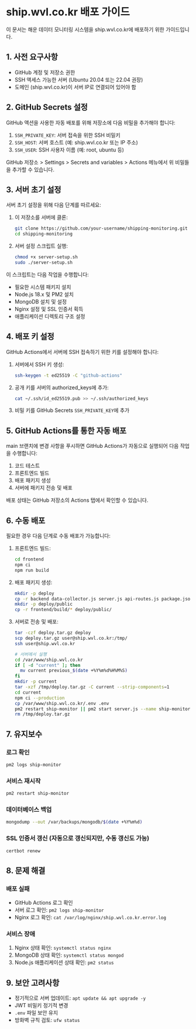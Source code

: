 # ship.wvl.co.kr 배포 가이드

이 문서는 해운 데이터 모니터링 시스템을 ship.wvl.co.kr에 배포하기 위한 가이드입니다.

## 1. 사전 요구사항

- GitHub 계정 및 저장소 권한
- SSH 액세스 가능한 서버 (Ubuntu 20.04 또는 22.04 권장)
- 도메인 (ship.wvl.co.kr)이 서버 IP로 연결되어 있어야 함

## 2. GitHub Secrets 설정

GitHub 액션을 사용한 자동 배포를 위해 저장소에 다음 비밀을 추가해야 합니다:

1. `SSH_PRIVATE_KEY`: 서버 접속을 위한 SSH 비밀키
2. `SSH_HOST`: 서버 호스트 (예: ship.wvl.co.kr 또는 IP 주소)
3. `SSH_USER`: SSH 사용자 이름 (예: root, ubuntu 등)

GitHub 저장소 > Settings > Secrets and variables > Actions 메뉴에서 위 비밀들을 추가할 수 있습니다.

## 3. 서버 초기 설정

서버 초기 설정을 위해 다음 단계를 따르세요:

1. 이 저장소를 서버에 클론:
   ```bash
   git clone https://github.com/your-username/shipping-monitoring.git
   cd shipping-monitoring
   ```

2. 서버 설정 스크립트 실행:
   ```bash
   chmod +x server-setup.sh
   sudo ./server-setup.sh
   ```

이 스크립트는 다음 작업을 수행합니다:
- 필요한 시스템 패키지 설치
- Node.js 18.x 및 PM2 설치
- MongoDB 설치 및 설정
- Nginx 설정 및 SSL 인증서 획득
- 애플리케이션 디렉토리 구조 설정

## 4. 배포 키 설정

GitHub Actions에서 서버에 SSH 접속하기 위한 키를 설정해야 합니다:

1. 서버에서 SSH 키 생성:
   ```bash
   ssh-keygen -t ed25519 -C "github-actions"
   ```

2. 공개 키를 서버의 authorized_keys에 추가:
   ```bash
   cat ~/.ssh/id_ed25519.pub >> ~/.ssh/authorized_keys
   ```

3. 비밀 키를 GitHub Secrets `SSH_PRIVATE_KEY`에 추가

## 5. GitHub Actions를 통한 자동 배포

main 브랜치에 변경 사항을 푸시하면 GitHub Actions가 자동으로 실행되어 다음 작업을 수행합니다:

1. 코드 테스트
2. 프론트엔드 빌드
3. 배포 패키지 생성
4. 서버에 패키지 전송 및 배포

배포 상태는 GitHub 저장소의 Actions 탭에서 확인할 수 있습니다.

## 6. 수동 배포

필요한 경우 다음 단계로 수동 배포가 가능합니다:

1. 프론트엔드 빌드:
   ```bash
   cd frontend
   npm ci
   npm run build
   ```

2. 배포 패키지 생성:
   ```bash
   mkdir -p deploy
   cp -r backend data-collector.js server.js api-routes.js package.json package-lock.json .env.example deploy/
   mkdir -p deploy/public
   cp -r frontend/build/* deploy/public/
   ```

3. 서버로 전송 및 배포:
   ```bash
   tar -czf deploy.tar.gz deploy
   scp deploy.tar.gz user@ship.wvl.co.kr:/tmp/
   ssh user@ship.wvl.co.kr
   
   # 서버에서 실행
   cd /var/www/ship.wvl.co.kr
   if [ -d "current" ]; then
     mv current previous_$(date +%Y%m%d%H%M%S)
   fi
   mkdir -p current
   tar -xzf /tmp/deploy.tar.gz -C current --strip-components=1
   cd current
   npm ci --production
   cp /var/www/ship.wvl.co.kr/.env .env
   pm2 restart ship-monitor || pm2 start server.js --name ship-monitor
   rm /tmp/deploy.tar.gz
   ```

## 7. 유지보수

### 로그 확인
```bash
pm2 logs ship-monitor
```

### 서비스 재시작
```bash
pm2 restart ship-monitor
```

### 데이터베이스 백업
```bash
mongodump --out /var/backups/mongodb/$(date +%Y%m%d)
```

### SSL 인증서 갱신 (자동으로 갱신되지만, 수동 갱신도 가능)
```bash
certbot renew
```

## 8. 문제 해결

### 배포 실패
- GitHub Actions 로그 확인
- 서버 로그 확인: `pm2 logs ship-monitor`
- Nginx 로그 확인: `cat /var/log/nginx/ship.wvl.co.kr.error.log`

### 서비스 장애
1. Nginx 상태 확인: `systemctl status nginx`
2. MongoDB 상태 확인: `systemctl status mongod`
3. Node.js 애플리케이션 상태 확인: `pm2 status`

## 9. 보안 고려사항

- 정기적으로 서버 업데이트: `apt update && apt upgrade -y`
- JWT 비밀키 정기적 변경
- `.env` 파일 보안 유지
- 방화벽 규칙 검토: `ufw status` 